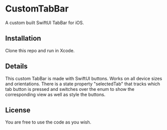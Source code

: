 
# CustomTabBar

A custom built SwiftUI TabBar for iOS. 

## Installation

Clone this repo and run in Xcode.

## Details

This custom TabBar is made with SwiftUI buttons. Works on all device sizes and orientations. There is a state property "selectedTab" that tracks which tab button is pressed and switches over the enum to show the corresponding view as well as style the buttons.

## License

You are free to use the code as you wish.